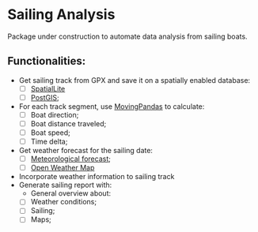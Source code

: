 # Sailing Analysis

Package under construction to automate data analysis from sailing boats.

## Functionalities:
- Get sailing track from GPX and save it on a spatially enabled database:
  - [ ] [SpatialLite](https://live.osgeo.org/es/overview/spatialite_overview.html)
  - [ ] [PostGIS](https://postgis.net/);
- For each track segment, use [MovingPandas](https://movingpandas.github.io/movingpandas/) to calculate:
  - [ ] Boat direction;
  - [ ] Boat distance traveled;
  - [ ] Boat speed;
  - [ ] Time delta;
- Get weather forecast for the sailing date:
  - [ ] [Meteorological forecast](https://meteostat.net/en/station/87178);
  - [ ] [Open Weather Map](https://openweathermap.org/api/one-call-3#history)
- Incorporate weather information to sailing track
- Generate sailing report with:
  - General overview about:
  - [ ] Weather conditions;
  - [ ] Sailing;
  - [ ] Maps;
